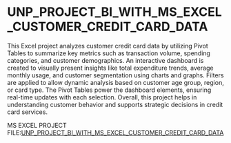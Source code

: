 # UNP_PROJECT_BI_WITH_MS_EXCEL_CUSTOMER_CREDIT_CARD_DATA

This Excel project analyzes customer credit card data by utilizing Pivot Tables to summarize key metrics such as transaction volume, spending categories, and customer demographics. An interactive dashboard is created to visually present insights like total expenditure trends, average monthly usage, and customer segmentation using charts and graphs. Filters are applied to allow dynamic analysis based on customer age group, region, or card type. The Pivot Tables power the dashboard elements, ensuring real-time updates with each selection. Overall, this project helps in understanding customer behavior and supports strategic decisions in credit card services.

MS EXCEL PROJECT FILE:[UNP_PROJECT_BI_WITH_MS_EXCEL_CUSTOMER_CREDIT_CARD_DATA](https://1drv.ms/x/c/b6a1a0161d6ff645/EdTu6qbCoEFJglKDUmMM3AEBxZLY94nsZksZnB-phMwBJw)
